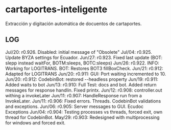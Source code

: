 # cartaportes-inteligente
Extracción y digitación automática de docuentos de cartaportes.

## LOG
Jul/20: r0.926. Disabled: initial message of "Obsolete"
Jul/04: r0.925. Update BYZA settings for Ecuador.
Jun/27: r0.923. Fixed last update (BOT: slepp instead waitFor, BOTM:sleeps, BOTC:sleeps)
Jun/26: r0.922. INFO: Working for LOGITRANS. BOT: Restores BOT3 fillBoxCheck. 
Jun/21: r0.912: Adapted for LOGITRANS
Jun/20: r0.911: GUI: Port waiting incremented to 10.
Jun/20: r0.912: CodebinBot: restored --headless property
Jun/19: r0.911: Added waits to bot
Jun/13: r0.910: Full Test: docs and bot. Added return messages for response handlin. Fixed printx.
Jun/12: r0.908: controller.out withing a invokeLater
Jun/11: r0.907: HandleResponse run from a InvokeLater.
Jun/11: r0.906: Fixed errors. Threads. CodebinBot validations and exceptions.
Jun/06: r0.905: Server messages to GUI. Ecudoc Exceptions 
Jun/04: r0.904: Testing processes vs threads, forced exit, own thread for CodebinBot.
May/29: r0.903: Redesigned with multiprocessing for windows and forced exit.



